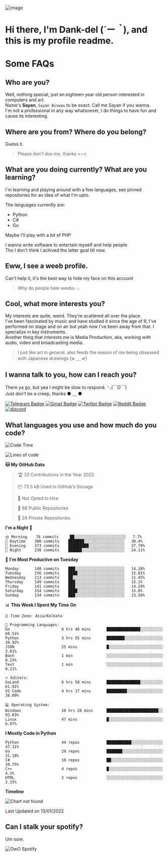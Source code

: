 ![image](https://user-images.githubusercontent.com/63096193/125182844-29f20800-e22f-11eb-8dc9-b0f2d29647bb.png)

# **Hi there, I'm Dank-del (*´ー｀*), and this is my profile readme.**
<!--  [![Profile views](https://gpvc.arturio.dev/dank-del)](https://github.com/dank-del) -->
# Some FAQs

## **Who are you?**

Well, nothing special, just an eighteen year old person interested in computers and art. \
Name's **Sayan**, `Sayan Biswas` to be exact. Call me Sayan if you wanna. \
I'm not a professional in any way whatsoever, I do things to have fun and cause its interesting.

## **Where are you from? Where do you belong?**

Guess it.
> Please don't dox me, thanks >~<

## **What are you doing currently? What are you learning?**

I'm learning and playing around with a few languages, see pinned repositories for an idea of what I'm upto.

The languages currently are:

- Python
- C#
- Go

Maybe I'll play with a bit of PHP

I wanna write software to entertain myself and help people. \
Tho I don't think I achived the latter goal till now.

## **Eww, I see a weeb profile.**

Can't help it, it's the best way to hide my face on this account
> Why do people hate weebs .-.

## **Cool, what more interests you?**

My interests are quite, weird. They're scattered all over the place. \
I've been fascinated by music and have studied it since the age of 6, I've performed on stage and on air but yeah now I've been away from that. I specialize in key instruments. \
Another thing that interests me is Media Production, aka, working with audio, video and broadcasting media.

> I just like art in general. also feeds the reason of me being obsessed with Japanese drawings (⋟ ﹏ ⋞)

## **I wanna talk to you, how can I reach you?**

There ya go, but yea I might be slow to respond. ＼(￣O￣) \
Just don't be a creep, thanks ● ﹏ ●

[![Telegram Badge](https://img.shields.io/badge/-dank_as_fuck-1ca0f1?style=flat-square&logo=telegram&logoColor=white&link=https://t.me/dank_as_fuck)](https://t.me/dank_as_fuck)
[![Gmail Badge](https://img.shields.io/badge/-chizuru@kanojo.tk-c14438?style=flat-square&logo=Gmail&logoColor=white&link=mailto:chizuru@kanojo.tk)](mailto:chizuru@kanojo.tk)
[![Twitter Badge](https://img.shields.io/twitter/follow/TheDankDel?style=social)](https://twitter.com/TheDankDel)
[![Reddit Badge](https://img.shields.io/reddit/user-karma/combined/dank_as_fuck_?style=social)](https://www.reddit.com/user/dank_as_fuck_/)
[![discord](https://discord-md-badge.vercel.app/api/shield/506536929152466945?style=social)](https://discordapp.com/users/506536929152466945)

## **What languages you use and how much do you code?**

<!--START_SECTION:waka-->
![Code Time](http://img.shields.io/badge/Code%20Time-341%20hrs%2036%20mins-blue)

![Lines of code](https://img.shields.io/badge/From%20Hello%20World%20I%27ve%20Written-870%20Thousand%20lines%20of%20code-blue)

**🐱 My GitHub Data** 

> 🏆 33 Contributions in the Year 2022
 > 
> 📦 73.5 kB Used in GitHub's Storage 
 > 
> 🚫 Not Opted to Hire
 > 
> 📜 68 Public Repositories 
 > 
> 🔑 24 Private Repositories  
 > 
**I'm a Night 🦉** 

```text
🌞 Morning    76 commits     ██░░░░░░░░░░░░░░░░░░░░░░░   7.7% 
🌆 Daytime    300 commits    ███████░░░░░░░░░░░░░░░░░░   30.4% 
🌃 Evening    373 commits    █████████░░░░░░░░░░░░░░░░   37.79% 
🌙 Night      238 commits    ██████░░░░░░░░░░░░░░░░░░░   24.11%

```
📅 **I'm Most Productive on Tuesday** 

```text
Monday       140 commits    ███░░░░░░░░░░░░░░░░░░░░░░   14.18% 
Tuesday      156 commits    ████░░░░░░░░░░░░░░░░░░░░░   15.81% 
Wednesday    113 commits    ██░░░░░░░░░░░░░░░░░░░░░░░   11.45% 
Thursday     149 commits    ███░░░░░░░░░░░░░░░░░░░░░░   15.1% 
Friday       141 commits    ███░░░░░░░░░░░░░░░░░░░░░░   14.29% 
Saturday     154 commits    ████░░░░░░░░░░░░░░░░░░░░░   15.6% 
Sunday       134 commits    ███░░░░░░░░░░░░░░░░░░░░░░   13.58%

```


📊 **This Week I Spent My Time On** 

```text
⌚︎ Time Zone: Asia/Kolkata

💬 Programming Languages: 
Go                       6 hrs 48 mins       ███████████████░░░░░░░░░░   60.51% 
Python                   3 hrs 55 mins       ████████░░░░░░░░░░░░░░░░░   34.92% 
JSON                     25 mins             █░░░░░░░░░░░░░░░░░░░░░░░░   3.81% 
Bash                     1 min               ░░░░░░░░░░░░░░░░░░░░░░░░░   0.23% 
Text                     1 min               ░░░░░░░░░░░░░░░░░░░░░░░░░   0.21%

🔥 Editors: 
GoLand                   6 hrs 58 mins       ███████████████░░░░░░░░░░   61.91% 
VS Code                  4 hrs 17 mins       █████████░░░░░░░░░░░░░░░░   38.09%

💻 Operating System: 
Windows                  10 hrs 28 mins      ███████████████████████░░   93.03% 
Linux                    47 mins             █░░░░░░░░░░░░░░░░░░░░░░░░   6.97%

```

**I Mostly Code in Python** 

```text
Python                   44 repos            ███████████░░░░░░░░░░░░░░   47.31% 
Go                       29 repos            ███████░░░░░░░░░░░░░░░░░░   31.18% 
C#                       10 repos            ██░░░░░░░░░░░░░░░░░░░░░░░   10.75% 
C++                      4 repos             █░░░░░░░░░░░░░░░░░░░░░░░░   4.3% 
HTML                     2 repos             ░░░░░░░░░░░░░░░░░░░░░░░░░   2.15%

```


**Timeline**

![Chart not found](https://raw.githubusercontent.com/Dank-del/Dank-del/main/charts/bar_graph.png) 


 Last Updated on 13/01/2022
<!--END_SECTION:waka-->

## **Can I stalk your spotify?**

Um sure.

![OwO Spotify](https://spotify-recently-played-readme.vercel.app/api?user=31fdrsslnr7nvq4ytqwtw7c4rxfm&count=5)
